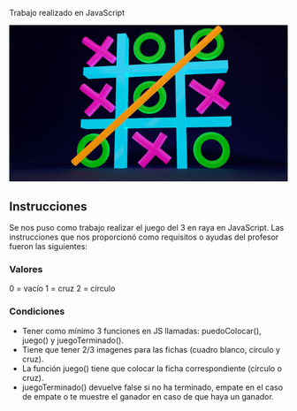 Trabajo realizado en JavaScript

![tres_en_raya](./img/tres_en_raya.jpg)


## Instrucciones

Se nos puso como trabajo realizar el juego del 3 en raya en JavaScript.
Las instrucciones que nos proporcionó como requisitos o ayudas del profesor fueron las siguientes:

### Valores

0 = vacío
1 = cruz
2 = círculo


### Condiciones 

- Tener como mínimo 3 funciones en JS llamadas: puedoColocar(), juego() y juegoTerminado().
- Tiene que tener 2/3 imagenes para las fichas (cuadro blanco, círculo y cruz).
- La función juego() tiene que colocar la ficha correspondiente (círculo o cruz).
- juegoTerminado() devuelve false si no ha terminado, empate en el caso de empate o te muestre el ganador en caso de que haya un ganador. 
